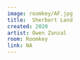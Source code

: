 ```yaml
---
image: roomkey/AF.jpg
title:  Sherbert Land
created: 2020
artist: Owen Zanzal
room: Roomkey
link: NA
---
```



